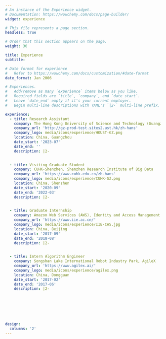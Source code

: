```yaml
---
# An instance of the Experience widget.
# Documentation: https://wowchemy.com/docs/page-builder/
widget: experience

# This file represents a page section.
headless: true

# Order that this section appears on the page.
weight: 30

title: Experience
subtitle:

# Date format for experience
#   Refer to https://wowchemy.com/docs/customization/#date-format
date_format: Jan 2006

# Experiences.
#   Add/remove as many `experience` items below as you like.
#   Required fields are `title`, `company`, and `date_start`.
#   Leave `date_end` empty if it's your current employer.
#   Begin multi-line descriptions with YAML's `|2-` multi-line prefix.

experience:
  - title: Research Assistant
    company: The Hong Kong University of Science and Technology (Guangzhou)
    company_url: 'http://gz-prod-test.sites2.ust.hk/zh-hans'
    company_logo: media/icons/experience/HKUST-GZ.png
    location: China, Guangzhou
    date_start: '2023-07'
    date_end: ''
    description: |2-
        

  - title: Visiting Graduate Student
    company: CUHK-Shenzhen, Shenzhen Research Institute of Big Data
    company_url: 'https://www.cuhk.edu.cn/zh-hans'
    company_logo: media/icons/experience/CUHK-SZ.png
    location: China, Shenzhen
    date_start: '2020-09'
    date_end: '2022-03'
    description: |2-
  

  - title: Graduate Internship
    company: Amazon Web Services (AWS), Identity and Access Management
    company_url: 'https://www.iie.ac.cn/'
    company_logo: media/icons/experience/IIE-CAS.jpg
    location: China, Beijing
    date_start: '2017-09'
    date_end: '2018-08'
    description: |2-

    
  - title: Intern Algorithm Engineer
    company: Songshan Lake International Robot Industry Park, AgileX
    company_url: 'https://www.agilex.ai/'
    company_logo: media/icons/experience/agilex.png
    location: China, Dongguan
    date_start: '2017-02'
    date_end: '2017-06'
    description: |2-






 
design:
  columns: '2'
---
```

